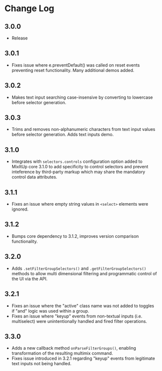 Change Log
==========

## 3.0.0

- Release

## 3.0.1

- Fixes issue where e.preventDefault() was called on reset events preventing reset functionality. Many additional demos added.

## 3.0.2

- Makes text input searching case-insensive by converting to lowercase before selector generation.

## 3.0.3

- Trims and removes non-alphanumeric characters from text input values before selector generation. Adds text inputs demo.

## 3.1.0

- Integrates with `selectors.controls` configuration option added to MixItUp core 3.1.0 to add specificity to control
selectors and prevent inteference by third-party markup which may share the mandatory control data attributes.

## 3.1.1

- Fixes an issue where empty string values in `<select>` elements were ignored.

## 3.1.2

- Bumps core dependency to 3.1.2, improves version comparison functionality.

## 3.2.0

- Adds `.setFilterGroupSelectors()` and `.getFilterGroupSelectors()` methods to allow multi dimensional filtering
and programmatic control of the UI via the API.

## 3.2.1

- Fixes an issue where the "active" class name was not added to toggles if "and" logic was used within a group.
- Fixes an issue where "keyup" events from non-textual inputs (i.e. multiselect) were unintentionally handled and fired filter operations.

## 3.3.0

- Adds a new callback method `onParseFilterGroups()`, enabling transformation of the resulting multimix command.
- Fixes issue introduced in 3.2.1 regarding "keyup" events from legitimate text inputs not being handled.